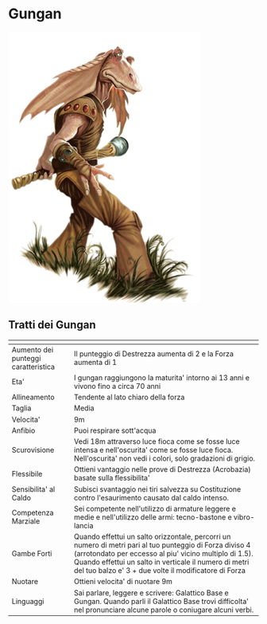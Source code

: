 # Gungan

![gungan](species_gungan.png)

## Tratti dei Gungan

|<!-- -->|<!-- -->
|---|---
|Aumento dei punteggi caratteristica|Il punteggio di Destrezza aumenta di 2 e la Forza aumenta di 1
|Eta'|I gungan raggiungono la maturita' intorno ai 13 anni e vivono fino a circa 70 anni
|Allineamento|Tendente al lato chiaro della forza
|Taglia|Media
|Velocita'|9m
|Anfibio|Puoi respirare sott'acqua
|Scurovisione|Vedi 18m attraverso luce fioca come se fosse luce intensa e nell'oscurita' come se fosse luce fioca. Nell'oscurita' non vedi i colori, solo gradazioni di grigio.
|Flessibile|Ottieni vantaggio nelle prove di Destrezza (Acrobazia) basate sulla flessibilita'
|Sensibilita' al Caldo|Subisci svantaggio nei tiri salvezza su Costituzione contro l'esaurimento causato dal caldo intenso.
|Competenza Marziale|Sei competente nell'utilizzo di armature leggere e medie e nell'utilizzo delle armi: tecno-bastone e vibro-lancia
|Gambe Forti|Quando effettui un salto orizzontale, percorri un numero di metri pari al tuo punteggio di Forza diviso 4 (arrotondato per eccesso al piu' vicino multiplo di 1.5). Quando effettui un salto in verticale il numero di metri del tuo balzo e' 3 + due volte il modificatore di Forza
|Nuotare|Ottieni velocita' di nuotare 9m
|Linguaggi|Sai parlare, leggere e scrivere: Galattico Base e Gungan. Quando parli il Galattico Base trovi difficolta' nel pronunciare alcune parole o coniugare alcuni verbi.
